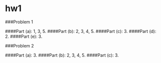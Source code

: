 hw1
===

###Problem 1

####Part (a):
1, 3, 5.
####Part (b):
2, 3, 4, 5.
####Part (c):
3.
####Part (d):
2.
####Part (e):
3.

###Problem 2

####Part (a):
3.
####Part (b):
2, 3, 4, 5.
####Part (c):
3.
